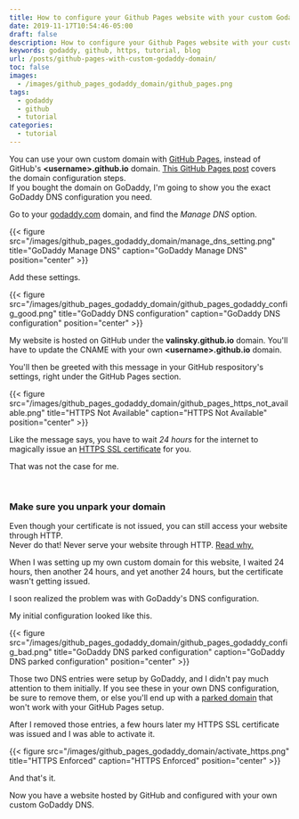 ```yaml
---
title: How to configure your Github Pages website with your custom Godaddy domain
date: 2019-11-17T10:54:46-05:00
draft: false
description: How to configure your Github Pages website with your custom Godaddy domain
keywords: godaddy, github, https, tutorial, blog
url: /posts/github-pages-with-custom-godaddy-domain/
toc: false
images:
  - /images/github_pages_godaddy_domain/github_pages.png
tags:
  - godaddy
  - github
  - tutorial
categories:
  - tutorial
---
```


You can use your own custom domain with [GitHub Pages](https://pages.github.com/), instead of GitHub's **\<username\>.github.io** domain. [This GitHub Pages post](https://help.github.com/en/github/working-with-github-pages/configuring-a-custom-domain-for-your-github-pages-site) covers the domain configuration steps.  
If you bought the domain on GoDaddy, I'm going to show you the exact GoDaddy DNS configuration you need.

Go to your [godaddy.com](https://godaddy.com) domain, and find the *Manage DNS* option.

{{< figure src="/images/github_pages_godaddy_domain/manage_dns_setting.png" title="GoDaddy Manage DNS" caption="GoDaddy Manage DNS" position="center" >}}

Add these settings.

{{< figure src="/images/github_pages_godaddy_domain/github_pages_godaddy_config_good.png" title="GoDaddy DNS configuration" caption="GoDaddy DNS configuration" position="center" >}}

My website is hosted on GitHub under the **valinsky.github.io** domain. You'll have to update the CNAME with your own **\<username\>.github.io** domain.

You'll then be greeted with this message in your GitHub respository's settings, right under the GitHub Pages section.

{{< figure src="/images/github_pages_godaddy_domain/github_pages_https_not_available.png" title="HTTPS Not Available" caption="HTTPS Not Available" position="center" >}}

Like the message says, you have to wait *24 hours* for the internet to magically issue an [HTTPS SSL certificate](https://www.digicert.com/ssl-certificate/) for you.

That was not the case for me.

<br>

### Make sure you unpark your domain

Even though your certificate is not issued, you can still access your website through HTTP.  
Never do that! Never serve your website through HTTP. [Read why.](https://developers.google.com/web/fundamentals/security/encrypt-in-transit/why-https)

When I was setting up my own custom domain for this website, I waited 24 hours, then another 24 hours, and yet another 24 hours, but the certificate wasn't getting issued.

I soon realized the problem was with GoDaddy's DNS configuration.

My initial configuration looked like this.

{{< figure src="/images/github_pages_godaddy_domain/github_pages_godaddy_config_bad.png" title="GoDaddy DNS parked configuration" caption="GoDaddy DNS parked configuration" position="center" >}}

Those two DNS entries were setup by GoDaddy, and I didn't pay much attention to them initially. If you see these in your own DNS configuration, be sure to remove them, or else you'll end up with a [parked domain](https://en.wikipedia.org/wiki/Domain_parking) that won't work with your GitHub Pages setup.

After I removed those entries, a few hours later my HTTPS SSL certificate was issued and I was able to activate it.

{{< figure src="/images/github_pages_godaddy_domain/activate_https.png" title="HTTPS Enforced" caption="HTTPS Enforced" position="center" >}}

And that's it.

Now you have a website hosted by GitHub and configured with your own custom GoDaddy DNS.
